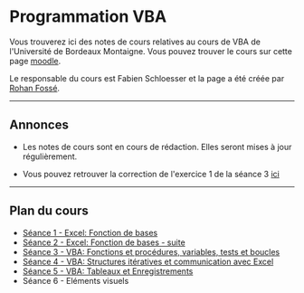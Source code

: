 # Programmation VBA

Vous trouverez ici des notes de cours relatives au cours de VBA de l'Université de Bordeaux Montaigne.
Vous pouvez trouver le cours sur cette page [moodle](https://fad4.u-bordeaux.fr/enrol/index.php?id=17638).

Le responsable du cours est Fabien Schloesser et la page a été créée par [Rohan Fossé](https://rohanfosse.com).  

---

## Annonces

- Les notes de cours sont en cours de rédaction. Elles seront mises à jour régulièrement.

- Vous pouvez retrouver la correction de l'exercice 1 de la séance 3 [ici](seances/exercices/s3-ex1.md)

---

## Plan du cours

- [Séance 1 - Excel: Fonction de bases](seances/s1-excel-1.md)
- [Séance 2 - Excel: Fonction de bases - suite](seances/s2-excel-2.md)
- [Séance 3 - VBA: Fonctions et procédures, variables, tests et boucles](seances/s3-vba-1.md)
- [Séance 4 - VBA: Structures itératives et communication avec Excel](seances/s4-vba-2.md)
- [Séance 5 - VBA: Tableaux et Enregistrements](seances/s5-vba-3.md)
- Séance 6 - Eléments visuels
